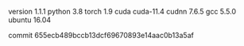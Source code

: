version 1.1.1
python 3.8
torch 1.9
cuda cuda-11.4
cudnn 7.6.5
gcc 5.5.0
ubuntu 16.04

commit 655ecb489bccb13dcf69670893e14aac0b13a5af